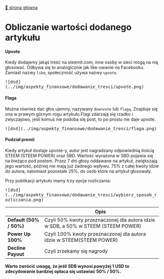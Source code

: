 [:rocket:  strona główna](/?id=podstawowe-informacje-o-steemit)

Obliczanie wartości dodanego artykułu
======

#### Upvote

Kiedy dodajemy jakąś treść na steemit.com, inne osoby w sieci mogą na nią głosować.
Odbywa się to analogicznie jak like-owanie na Facebooku. Zamiast nazwy `like`, społeczność używa nazwy `upvote`.

<kbd>
    ![dsd](../img/aspekty_finansowe/dodawanie_tresci/upvote.png)
</kbd>

#### Flaga

Można również dać głos ujemny, nazywany `downvote` lub `flagą`. Znajduje się ona w prawym górnym rogu artykułu.Flagi zdarzają się rzadko i zwyczajowo, jeśli komuś nie podoba się post,
to po prostu nie daje upvote.

<kbd>
 ![dsd](../img/aspekty_finansowe/dodawanie_tresci/flaga.png)
</kbd>

#### Podział premii

Kiedy artykuł dostaje upvote-y, autor jest nagradzany odpowiednią ilością STEEM (STEEM POWER) oraz SBD.
Wartość wyrażona w SBD pojawia się na bieżąco pod postem. Przez 7 dni głosy oddawane na artykuł, zwiększają jego wartość,
później nie mają już żadnego wpływu. 75% z całej kwoty idzie do autora, natomiast pozostałe 25%,
do osób które na artykuł głosowały. 

Przy publikacji artykułu mamy trzy opcje rozliczania:

<kbd>
![dsd](../img/aspekty_finansowe/dodawanie_tresci/wybierz_sposob_rozliczania.png)
</kbd>

|  | Opis|
|------------------|-----|
|**Default (50% / 50%)** | Czyli 50% kwoty przeznaczonej dla autora idzie w SDB, a 50% w STEEM (STEEM POWER)|
|**Power Up 100%**|  Czyli 100% kwoty przeznaczonej dla autora idzie w STEEM(STEEM POWER)|
|**Decline Payout**|  Czyli zrzekamy się nagrody |

**Warto zwrócić uwagę, że jeśli SDB wynosi powyżej 1 USD to zdecydowanie bardziej opłaca się ustawiać 50% / 50%.**
